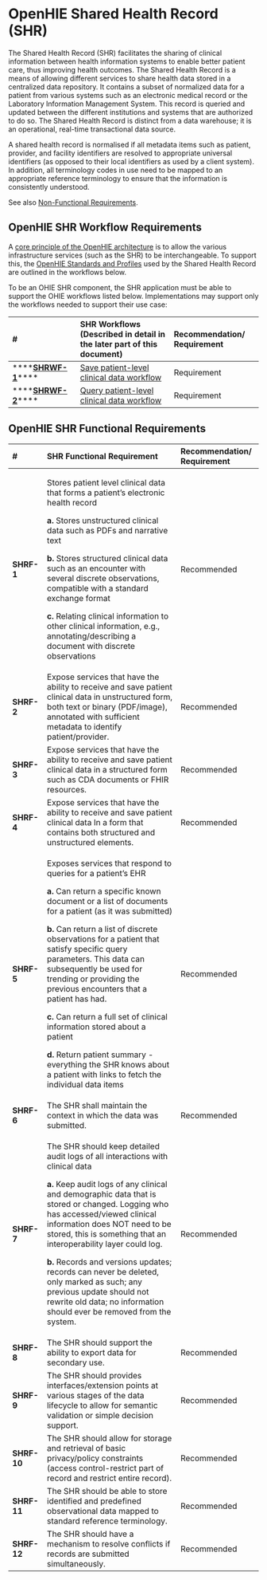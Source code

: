 # OpenHIE Shared Health Record \(SHR\)

The Shared Health Record \(SHR\) facilitates the sharing of clinical information between health information systems to enable better patient care, thus improving health outcomes. The Shared Health Record is a means of allowing different services to share health data stored in a centralized data repository. It contains a subset of normalized data for a patient from various systems such as an electronic medical record or the Laboratory Information Management System. This record is queried and updated between the different institutions and systems that are authorized to do so. The Shared Health Record is distinct from a data warehouse; it is an operational, real-time transactional data source.

A shared health record is normalised if all metadata items such as patient, provider, and facility identifiers are resolved to appropriate universal identifiers \(as opposed to their local identifiers as used by a client system\). In addition, all terminology codes in use need to be mapped to an appropriate reference terminology to ensure that the information is consistently understood.

See also [Non-Functional Requirements](non-functional-requirements.md).

## **OpenHIE SHR Workflow Requirements**

A [core principle of the OpenHIE architecture](https://wiki.ohie.org/display/resources/Architectural+Principals) is to allow the various infrastructure services \(such as the SHR\) to be interchangeable. To support this, the [OpenHIE Standards and Profiles](https://wiki.ohie.org/display/documents/OpenHIE+Standards+and+Profiles) used by the Shared Health Record are outlined in the workflows below.

To be an OHIE SHR component, the SHR application must be able to support the OHIE workflows listed below. Implementations may support only the workflows needed to support their use case:

| **\#** | **SHR Workflows \(Described in detail in the later part of this document\)** | **Recommendation/ Requirement** |
| :--- | :--- | :--- |
| \*\*\*\*[**SHRWF-1**](../introduction/shared-health-record/save-patient-level-clinical-data-workflow.md)\*\*\*\* | [Save patient-level clinical data workflow](../introduction/shared-health-record/save-patient-level-clinical-data-workflow.md) | Requirement |
| \*\*\*\*[**SHRWF-2**](../introduction/shared-health-record/query-patient-level-clinical-data-workflow.md)\*\*\*\* | [Query patient-level clinical data workflow](../introduction/shared-health-record/query-patient-level-clinical-data-workflow.md) | Requirement |

## **OpenHIE SHR Functional Requirements**

<table>
  <thead>
    <tr>
      <th style="text-align:left">#</th>
      <th style="text-align:left"><b>SHR Functional Requirement</b>
      </th>
      <th style="text-align:left"><b>Recommendation/ Requirement</b>
      </th>
    </tr>
  </thead>
  <tbody>
    <tr>
      <td style="text-align:left"><b>SHRF-1</b>
      </td>
      <td style="text-align:left">
        <p>Stores patient level clinical data that forms a patient&#x2019;s electronic
          health record</p>
        <p><b>a.</b> Stores unstructured clinical data such as PDFs and narrative
          text</p>
        <p><b>b.</b> Stores structured clinical data such as an encounter with several
          discrete observations, compatible with a standard exchange format</p>
        <p><b>c.</b> Relating clinical information to other clinical information,
          e.g., annotating/describing a document with discrete observations</p>
      </td>
      <td style="text-align:left">Recommended</td>
    </tr>
    <tr>
      <td style="text-align:left"><b>SHRF-2</b>
      </td>
      <td style="text-align:left">Expose services that have the ability to receive and save patient clinical
        data in unstructured form, both text or binary (PDF/image), annotated with
        sufficient metadata to identify patient/provider.</td>
      <td style="text-align:left">Recommended</td>
    </tr>
    <tr>
      <td style="text-align:left"><b>SHRF-3</b>
      </td>
      <td style="text-align:left">Expose services that have the ability to receive and save patient clinical
        data in a structured form such as CDA documents or FHIR resources.</td>
      <td
      style="text-align:left">Recommended</td>
    </tr>
    <tr>
      <td style="text-align:left"><b>SHRF-4</b>
      </td>
      <td style="text-align:left">Expose services that have the ability to receive and save patient clinical
        data In a form that contains both structured and unstructured elements.</td>
      <td
      style="text-align:left">Recommended</td>
    </tr>
    <tr>
      <td style="text-align:left"><b>SHRF-5</b>
      </td>
      <td style="text-align:left">
        <p>Exposes services that respond to queries for a patient&#x2019;s EHR</p>
        <p><b>a.</b> Can return a specific known document or a list of documents for
          a patient (as it was submitted)</p>
        <p><b>b.</b> Can return a list of discrete observations for a patient that
          satisfy specific query parameters. This data can subsequently be used for
          trending or providing the previous encounters that a patient has had.</p>
        <p><b>c.</b> Can return a full set of clinical information stored about a
          patient</p>
        <p><b>d.</b> Return patient summary - everything the SHR knows about a patient
          with links to fetch the individual data items</p>
      </td>
      <td style="text-align:left">Recommended</td>
    </tr>
    <tr>
      <td style="text-align:left"><b>SHRF-6</b>
      </td>
      <td style="text-align:left">The SHR shall maintain the context in which the data was submitted.</td>
      <td
      style="text-align:left">Recommended</td>
    </tr>
    <tr>
      <td style="text-align:left"><b>SHRF-7</b>
      </td>
      <td style="text-align:left">
        <p>The SHR should keep detailed audit logs of all interactions with clinical
          data</p>
        <p><b>a.</b> Keep audit logs of any clinical and demographic data that is
          stored or changed. Logging who has accessed/viewed clinical information
          does NOT need to be stored, this is something that an interoperability
          layer could log.</p>
        <p><b>b.</b> Records and versions updates; records can never be deleted, only
          marked as such; any previous update should not rewrite old data; no information
          should ever be removed from the system.</p>
      </td>
      <td style="text-align:left">Recommended</td>
    </tr>
    <tr>
      <td style="text-align:left"><b>SHRF-8</b>
      </td>
      <td style="text-align:left">The SHR should support the ability to export data for secondary use.</td>
      <td
      style="text-align:left">Recommended</td>
    </tr>
    <tr>
      <td style="text-align:left"><b>SHRF-9</b>
      </td>
      <td style="text-align:left">The SHR should provides interfaces/extension points at various stages
        of the data lifecycle to allow for semantic validation or simple decision
        support.</td>
      <td style="text-align:left">Recommended</td>
    </tr>
    <tr>
      <td style="text-align:left"><b>SHRF-10</b>
      </td>
      <td style="text-align:left">The SHR should allow for storage and retrieval of basic privacy/policy
        constraints (access control-restrict part of record and restrict entire
        record).</td>
      <td style="text-align:left">Recommended</td>
    </tr>
    <tr>
      <td style="text-align:left"><b>SHRF-11</b>
      </td>
      <td style="text-align:left">The SHR should be able to store identified and predefined observational
        data mapped to standard reference terminology.</td>
      <td style="text-align:left">Recommended</td>
    </tr>
    <tr>
      <td style="text-align:left"><b>SHRF-12</b>
      </td>
      <td style="text-align:left">The SHR should have a mechanism to resolve conflicts if records are submitted
        simultaneously.</td>
      <td style="text-align:left">Recommended</td>
    </tr>
  </tbody>
</table>

